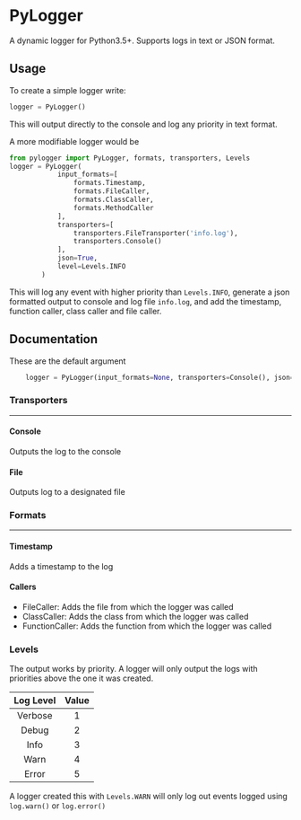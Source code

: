 # PyLogger

A dynamic logger for Python3.5+. Supports logs in text or JSON format. 

## Usage
To create a simple logger write:
```python
logger = PyLogger()
```
This will output directly to the console and log any priority in text format.

A more modifiable logger would be
```python
from pylogger import PyLogger, formats, transporters, Levels
logger = PyLogger(
            input_formats=[
                formats.Timestamp,
                formats.FileCaller,
                formats.ClassCaller,
                formats.MethodCaller
            ],
            transporters=[
                transporters.FileTransporter('info.log'),
                transporters.Console()
            ],
            json=True,
            level=Levels.INFO
        )
```
This will log any event with higher priority than `Levels.INFO`, generate a json formatted output to console and log file `info.log`, and add the timestamp, function caller, class caller and file caller.

## Documentation

These are the default argument
```python 
    logger = PyLogger(input_formats=None, transporters=Console(), json=False, levels=Levels.INFO)
```

### Transporters

---
#### Console
Outputs the log to the console
#### File
Outputs log to a designated file


### Formats

---
#### Timestamp
Adds a timestamp to the log
#### Callers
  - FileCaller: Adds the file from which the logger was called
  - ClassCaller:  Adds the class from which the logger was called
  - FunctionCaller: Adds the function from which the logger was called

### Levels
The output works by priority. A logger will only output the logs with priorities above the one it was created.

| Log Level | Value |
| :---: | :---: |
| Verbose | 1 |
| Debug | 2 |
| Info | 3 |
| Warn | 4 |
| Error | 5 |

A logger created this with `Levels.WARN` will only log out events logged using `log.warn()` or `log.error()`
